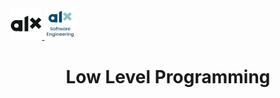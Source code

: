 <a href="https://www.alxafrica.com/">
<img src="img/alx-logo.png" width="10%" height="10%" title="ALX Logo" alt="ALX Logo" >
</a>
<a href="https://www.alxafrica.com/">
<img src="img/alx-logo2.png" width="10%" height="10%" title="ALX Logo" alt="ALX Logo" >
</a>

</br>
<h1 align="center">Low Level Programming</>
